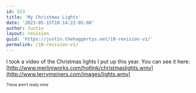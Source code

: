 ```yaml
---
id: 523
title: 'My Christmas Lights'
date: '2023-05-15T10:14:22-05:00'
author: Justin
layout: revision
guid: 'https://justin.thehaggertys.net/10-revision-v1/'
permalink: /10-revision-v1/
---
```


I took a video of the Christmas lights I put up this year. You can see it here: [http://www.merliniworks.com/hotlink/christmaslights.wmv](http://www.terrymeiners.com/images/lights.wmv)

<font size="-2">These aren’t really mine</font>
